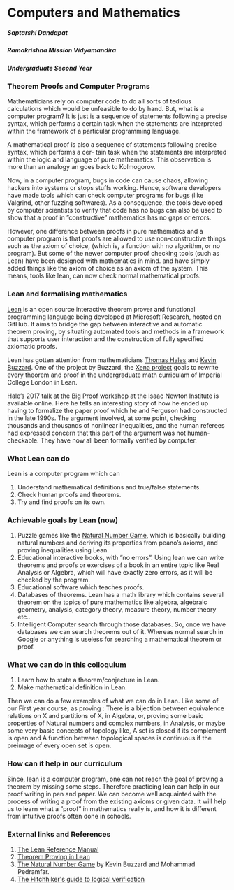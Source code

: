 <h1>Computers and Mathematics</h1>
<h5>Saptarshi Dandapat</h5>
<h5>Ramakrishna Mission Vidyamandira</h5>
<h5>Undergraduate Second Year</h5>
<h3>Theorem Proofs and Computer Programs</h3>
<p>Mathematicians rely on computer code to do all sorts of tedious calculations which would be unfeasible to do
by hand. But, what is a computer program? It is just is a sequence of statements following a precise syntax,
which performs a certain task when the statements are interpreted within the framework of a particular
programming language.</p>
<p>A mathematical proof is also a sequence of statements following precise syntax, which performs a cer-
tain task when the statements are interpreted within the logic and language of pure mathematics. This
observation is more than an analogy an goes back to Kolmogorov.</p>
<p>Now, in a computer program, bugs in code can cause chaos, allowing hackers into systems or stops stuffs
working. Hence, software developers have made tools which can check computer programs for bugs (like
Valgrind, other fuzzing softwares). As a consequence, the tools developed by computer scientists to verify
that code has no bugs can also be used to show that a proof in ”constructive” mathematics has no gaps or
errors. </p>
<p>However, one difference between proofs in pure mathematics and a computer program is that proofs are
allowed to use non-constructive things such as the axiom of choice, (which is, a function with no algorithm,
or no program). But some of the newer computer proof checking tools (such as Lean) have been designed
with mathematics in mind. and have simply added things like the axiom of choice as an axiom of the system.
This means, tools like lean, can now check normal mathematical proofs.</p>
<h3>Lean and formalising mathematics</h3>
<p><a href = "https://leanprover.github.io/">Lean</a> is an open source interactive theorem prover and functional programming language being developed at
Microsoft Research, hosted on GitHub. It aims to bridge the gap between interactive and automatic theorem
proving, by situating automated tools and methods in a framework that supports user interaction and the
construction of fully specified axiomatic proofs.</p>
<p>Lean has gotten attention from mathematicians <a href = "https://en.wikipedia.org/wiki/Thomas_Callister_Hales">Thomas Hales</a> and <a href = "https://en.wikipedia.org/wiki/Kevin_Buzzard">Kevin Buzzard</a>. One of the project by
Buzzard, the <a href="https://xenaproject.wordpress.com/what-is-the-xena-project/">Xena project</a> goals to rewrite every theorem and proof in the undergraduate math curriculam
of Imperial College London in Lean.</p>
<p>Hale’s 2017 <a href="https://www.newton.ac.uk/seminar/20170710100011001">talk</a> at the Big Proof workshop at the Isaac Newton Institute is available online. Here he
tells an interesting story of how he ended up having to formalize the paper proof which he and Ferguson had
constructed in the late 1990s. The argument involved, at some point, checking thousands and thousands of
nonlinear inequalities, and the human referees had expressed concern that this part of the argument was not
human-checkable. They have now all been formally verified by computer.</p>
		<h3>What Lean can do</h3>
			<p>Lean is a computer program which can</p>
			<ol>
				<li>Understand mathematical definitions and true/false statements.</li> 
				<li>Check human proofs and theorems.</li>
				<li>Try and find proofs on its own.</li>
			</ol>
		<h3>Achievable goals by Lean (now)</h3>
		<ol>
			<li>Puzzle games like the <a href="http://wwwf.imperial.ac.uk/~buzzard/xena/natural_number_game/">Natural Number Game</a>, which is basically building natural numbers and deriving
its properties from peano’s axioms, and proving inequalities using Lean.</li>
			<li>Educational interactive books, with ”no errors”. Using lean we can write theorems and proofs or
exercises of a book in an entire topic like Real Analysis or Algebra, which will have exactly zero errors,
as it will be checked by the program.</li>
			<li>Educational software which teaches proofs.</li>
			<li>Databases of theorems. Lean has a math library which contains several theorem on the topics of
pure mathematics like algebra, algebraic geometry, analysis, category theory, measure theory, number
theory etc..</li>
			<li>Intelligent Computer search through those databases. So, once we have databases we can search
theorems out of it. Whereas normal search in Google or anything is useless for searching a mathematical
theorem or proof.</li>
		</ol>
		<h3>What we can do in this colloquium</h3>
		<ol>
			<li>Learn how to state a theorem/conjecture in Lean.</li>
			<li>Make mathematical definition in Lean.</li>
		</ol>
		<p>Then we can do a few examples of what we can do in Lean. Like some of our First year course, as proving
: There is a bijection between equivalence relations on X and partitions of X, in Algebra, or, proving some
basic properties of Natural numbers and complex numbers, in Analysis, or maybe some very basic concepts
of topology like, A set is closed if its complement is open and A function between topological spaces is
continuous if the preimage of every open set is open.</p>
		<h3>How can it help in our curriculum</h3>
		<p>Since, lean is a computer program, one can not reach the goal of proving a theorem by missing some steps.
Therefore practicing lean can help in our proof writing in pen and paper. We can become well acquainted
with the process of writing a proof from the existing axioms or given data. It will help us to learn what a
”proof” in mathematics really is, and how it is different from intuitive proofs often done in schools.</p>
		<h3>External links and References</h3>
		<ol>
			<li><a href="https://leanprover.github.io/reference/">The Lean Reference Manual</a></li>
			<li><a href="https://leanprover.github.io/theorem_proving_in_lean/">Theorem Proving in Lean</a></li>
			<li><a href="http://wwwf.imperial.ac.uk/~buzzard/xena/natural_number_game/">The Natural Number Game</a> by Kevin Buzzard and Mohammad Pedramfar.</li>
			<li><a href="https://github.com/blanchette/logical_verification_2020/raw/master/hitchhikers_guide.pdf">The Hitchhiker's guide to logical verification</a></li>
		</ol>
